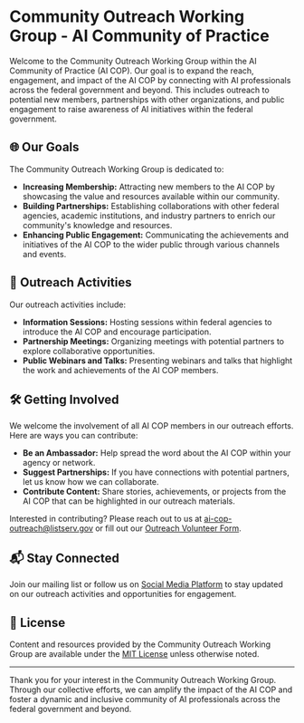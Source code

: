 # Community Outreach Working Group - AI Community of Practice

Welcome to the Community Outreach Working Group within the AI Community of Practice (AI COP). Our goal is to expand the reach, engagement, and impact of the AI COP by connecting with AI professionals across the federal government and beyond. This includes outreach to potential new members, partnerships with other organizations, and public engagement to raise awareness of AI initiatives within the federal government.

## 🌐 Our Goals

The Community Outreach Working Group is dedicated to:
- **Increasing Membership:** Attracting new members to the AI COP by showcasing the value and resources available within our community.
- **Building Partnerships:** Establishing collaborations with other federal agencies, academic institutions, and industry partners to enrich our community's knowledge and resources.
- **Enhancing Public Engagement:** Communicating the achievements and initiatives of the AI COP to the wider public through various channels and events.

## 📢 Outreach Activities

Our outreach activities include:
- **Information Sessions:** Hosting sessions within federal agencies to introduce the AI COP and encourage participation.
- **Partnership Meetings:** Organizing meetings with potential partners to explore collaborative opportunities.
- **Public Webinars and Talks:** Presenting webinars and talks that highlight the work and achievements of the AI COP members.

## 🛠️ Getting Involved

We welcome the involvement of all AI COP members in our outreach efforts. Here are ways you can contribute:
- **Be an Ambassador:** Help spread the word about the AI COP within your agency or network.
- **Suggest Partnerships:** If you have connections with potential partners, let us know how we can collaborate.
- **Contribute Content:** Share stories, achievements, or projects from the AI COP that can be highlighted in our outreach materials.

Interested in contributing? Please reach out to us at [ai-cop-outreach@listserv.gov](mailto:ai-cop-outreach@listserv.gov) or fill out our [Outreach Volunteer Form](OUTREACH_VOLUNTEER_FORM.md).

## 📬 Stay Connected

Join our mailing list or follow us on [Social Media Platform](#) to stay updated on our outreach activities and opportunities for engagement.

## 📄 License

Content and resources provided by the Community Outreach Working Group are available under the [MIT License](LICENSE.md) unless otherwise noted.

---

Thank you for your interest in the Community Outreach Working Group. Through our collective efforts, we can amplify the impact of the AI COP and foster a dynamic and inclusive community of AI professionals across the federal government and beyond.
